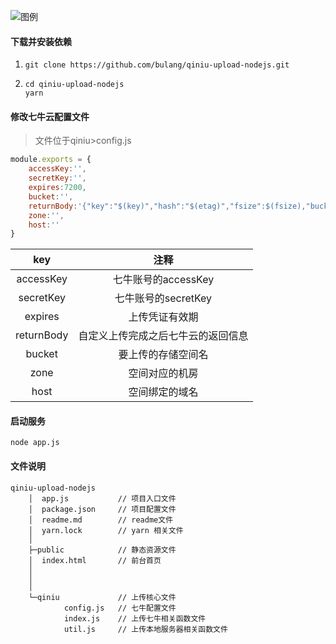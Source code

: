 ![图例](http://static.bulang123.cn/2ba1c219a8a8aec5c6830eefaf5dfb74)

#### 下载并安装依赖

1. ```
   git clone https://github.com/bulang/qiniu-upload-nodejs.git
   ```

2. ```
   cd qiniu-upload-nodejs
   yarn
   ```

#### 修改七牛云配置文件

> 文件位于qiniu>config.js

```javascript
module.exports = {
    accessKey:'',
    secretKey:'',
    expires:7200,
    bucket:'',
    returnBody:'{"key":"$(key)","hash":"$(etag)","fsize":$(fsize),"bucket":"$(bucket)","name":"$(x:name)"}',
    zone:'',
    host:''
}
```

|    key     |                注释                |
| :--------: | :--------------------------------: |
| accessKey  |        七牛账号的accessKey         |
| secretKey  |        七牛账号的secretKey         |
|  expires   |           上传凭证有效期           |
| returnBody | 自定义上传完成之后七牛云的返回信息 |
|   bucket   |         要上传的存储空间名         |
|    zone    |           空间对应的机房           |
|    host    |           空间绑定的域名           |

#### 启动服务

```
node app.js
```

#### 文件说明

``` 
qiniu-upload-nodejs
    │  app.js           // 项目入口文件
    │  package.json		// 项目配置文件	
    │  readme.md        // readme文件
    │  yarn.lock        // yarn 相关文件
    │
    ├─public			// 静态资源文件	
    │  index.html		// 前台首页	
    │  
    │  
    │
    └─qiniu				// 上传核心文件	
            config.js	// 七牛配置文件
            index.js	// 上传七牛相关函数文件
            util.js		// 上传本地服务器相关函数文件
```



